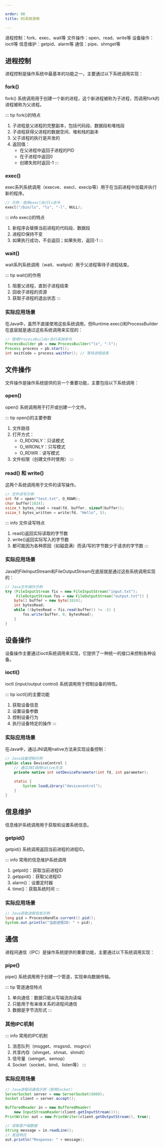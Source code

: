 ```yaml
---

order: 90
title: OS系统调用

---
```


进程控制：fork、exec、wait等
文件操作：open、read、write等
设备操作：ioctl等
信息维护：getpid、alarm等
通信：pipe、shmget等

## 进程控制

进程控制是操作系统中最基本的功能之一，主要通过以下系统调用实现：

### fork()
fork() 系统调用用于创建一个新的进程，这个新进程被称为子进程，而调用fork的进程被称为父进程。

::: tip fork()的特点
1. 子进程是父进程的完整副本，包括代码段、数据段和堆栈段
2. 子进程获得父进程的数据空间、堆和栈的副本
3. 父子进程的执行是并发的
4. 返回值：
   - 在父进程中返回子进程的PID
   - 在子进程中返回0
   - 创建失败时返回-1
:::

### exec()
exec系列系统调用（execve、execl、execlp等）用于在当前进程中加载并执行新的程序。

```c
// 示例：使用execl执行ls命令
execl("/bin/ls", "ls", "-l", NULL);
```

::: info exec()的特点
1. 新程序会替换当前进程的代码段、数据段
2. 进程ID保持不变
3. 如果执行成功，不会返回；如果失败，返回-1
:::

### wait()
wait系列系统调用（wait、waitpid）用于父进程等待子进程结束。

::: tip wait()的作用
1. 阻塞父进程，直到子进程结束
2. 回收子进程的资源
3. 获取子进程的退出状态
:::

### 实际应用场景

在Java中，虽然不直接使用这些系统调用，但Runtime.exec()和ProcessBuilder在底层就是通过这些系统调用来实现的：

```java
// 使用ProcessBuilder执行系统命令
ProcessBuilder pb = new ProcessBuilder("ls", "-l");
Process process = pb.start();
int exitCode = process.waitFor(); // 等待进程结束
```

## 文件操作

文件操作是操作系统提供的另一个重要功能，主要包括以下系统调用：

### open()
open() 系统调用用于打开或创建一个文件。

::: tip open()的主要参数
1. 文件路径
2. 打开方式：
   - O_RDONLY：只读模式
   - O_WRONLY：只写模式
   - O_RDWR：读写模式
3. 文件权限（创建文件时使用）
:::

### read() 和 write()
这两个系统调用用于文件的读写操作。

```c
// 文件读写示例
int fd = open("test.txt", O_RDWR);
char buffer[1024];
ssize_t bytes_read = read(fd, buffer, sizeof(buffer));
ssize_t bytes_written = write(fd, "Hello", 5);
```

::: info 文件读写特点
1. read()返回实际读取的字节数
2. write()返回实际写入的字节数
3. 都可能因为各种原因（如磁盘满）而读/写的字节数少于请求的字节数
:::

### 实际应用场景

Java的FileInputStream和FileOutputStream在底层就是通过这些系统调用实现的：

```java
// Java文件操作示例
try (FileInputStream fis = new FileInputStream("input.txt");
     FileOutputStream fos = new FileOutputStream("output.txt")) {
    byte[] buffer = new byte[1024];
    int bytesRead;
    while ((bytesRead = fis.read(buffer)) != -1) {
        fos.write(buffer, 0, bytesRead);
    }
}
```

## 设备操作

设备操作主要通过ioctl系统调用来实现，它提供了一种统一的接口来控制各种设备。

### ioctl()
ioctl (input/output control) 系统调用用于控制设备的特性。

::: tip ioctl()的主要功能
1. 获取设备信息
2. 设置设备参数
3. 控制设备行为
4. 执行设备特定的操作
:::

### 实际应用场景

在Java中，通过JNI调用native方法来实现设备控制：

```java
// Java设备控制示例
public class DeviceControl {
    // 通过JNI调用native方法
    private native int setDeviceParameter(int fd, int parameter);
    
    static {
        System.loadLibrary("devicecontrol");
    }
}
```

## 信息维护

信息维护系统调用用于获取和设置系统信息。

### getpid()
getpid() 系统调用返回当前进程的进程ID。

::: info 常用的信息维护系统调用
1. getpid()：获取当前进程ID
2. getppid()：获取父进程ID
3. alarm()：设置定时器
4. time()：获取系统时间
:::

### 实际应用场景

```java
// Java获取进程信息示例
long pid = ProcessHandle.current().pid();
System.out.println("当前进程ID: " + pid);
```

## 通信

进程间通信（IPC）是操作系统提供的重要功能，主要通过以下系统调用实现：

### pipe()
pipe() 系统调用用于创建一个管道，实现单向数据传输。

::: tip 管道通信特点
1. 单向通信：数据只能从写端流向读端
2. 只能用于有亲缘关系的进程间通信
3. 数据是字节流形式
:::

### 其他IPC机制

::: info 常用的IPC机制
1. 消息队列（msgget、msgsnd、msgrcv）
2. 共享内存（shmget、shmat、shmdt）
3. 信号量（semget、semop）
4. Socket（socket、bind、listen等）
:::

### 实际应用场景

```java
// Java进程间通信示例（使用Socket）
ServerSocket server = new ServerSocket(8080);
Socket client = server.accept();

BufferedReader in = new BufferedReader(
    new InputStreamReader(client.getInputStream()));
PrintWriter out = new PrintWriter(client.getOutputStream(), true);

// 读取客户端数据
String message = in.readLine();
// 发送响应
out.println("Response: " + message);
```